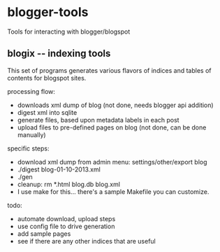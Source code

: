 blogger-tools
=============

Tools for interacting with blogger/blogspot

blogix -- indexing tools
------------------------

This set of programs generates various flavors of indices and
tables of contents for blogspot sites.

processing flow:

- downloads xml dump of blog (not done, needs blogger api addition)
- digest xml into sqlite
- generate files, based upon metadata labels in each post
- upload files to pre-defined pages on blog (not done, can be done manually)

specific steps:

- download xml dump from admin menu: settings/other/export blog
- ./digest blog-01-10-2013.xml
- ./gen
- cleanup:  rm *.html blog.db blog.xml
- I use make for this... there's a sample Makefile you can customize.

todo:
- automate download, upload steps
- use config file to drive generation
- add sample pages
- see if there are any other indices that are useful
